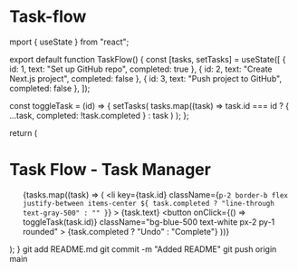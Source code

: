# Task-flow
mport { useState } from "react";

export default function TaskFlow() {
  const [tasks, setTasks] = useState([
    { id: 1, text: "Set up GitHub repo", completed: true },
    { id: 2, text: "Create Next.js project", completed: false },
    { id: 3, text: "Push project to GitHub", completed: false },
  ]);

  const toggleTask = (id) => {
    setTasks(
      tasks.map((task) =>
        task.id === id ? { ...task, completed: !task.completed } : task
      )
    );
  };

  return (
    <div className="min-h-screen flex items-center justify-center bg-gray-100 p-4">
      <div className="bg-white p-6 rounded-lg shadow-md w-full max-w-md">
        <h1 className="text-xl font-bold mb-4">Task Flow - Task Manager</h1>
        <ul>
          {tasks.map((task) => (
            <li
              key={task.id}
              className={`p-2 border-b flex justify-between items-center ${
                task.completed ? "line-through text-gray-500" : ""
              }`}
            >
              {task.text}
              <button
                onClick={() => toggleTask(task.id)}
                className="bg-blue-500 text-white px-2 py-1 rounded"
              >
                {task.completed ? "Undo" : "Complete"}
              </button>
            </li>
          ))}
        </ul>
      </div>
    </div>
  );
}
git add README.md
git commit -m "Added README"
git push origin main
